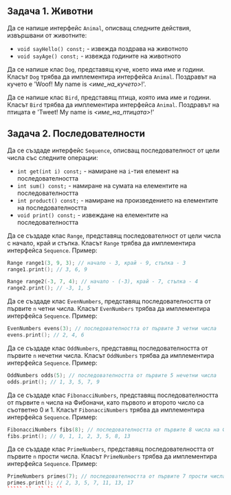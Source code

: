 ## Задача 1. Животни

Да се напише интерфейс `Animal`, описващ следните действия,
извършвани от животните:
- `void sayHello() const;` - извежда поздрава на животното
- `void sayAge() const;` - извежда годините на животното

Да се напише клас `Dog`, представящ куче, което има име и години. Класът
`Dog` трябва да имплементира интерфейса `Animal`. Поздравът на кучето е
'Woof! My name is *\<име\_на\_кучето\>*!'.

Да се напише клас `Bird`, представящ птица, която има име и години. Класът
`Bird` трябва да имплементира интерфейса `Animal`. Поздравът на птицата е
'Tweet! My name is *\<име\_на\_птицата\>*!'


## Задача 2. Последователности

Да се създаде интерфейс `Sequence`, описващ последователност от цели числа
със следните операции:
- `int get(int i) const;` - намиране на `i`-тия елемент на последователността
- `int sum() const;` - намиране на сумата на елементите на последователността
- `int product() const;` - намиране на произведението на елементите
на последователността
- `void print() const;` - извеждане на елементите на последователността

Да се създаде клас `Range`, представящ последователност от цели числа с начало,
край и стъпка. Класът `Range` трябва да имплементира интерфейса `Sequence`.
Пример:
```cpp
Range range1(3, 9, 3); // начало - 3, край - 9, стъпка - 3
range1.print(); // 3, 6, 9

Range range2(-3, 7, 4); // начало - (-3), край - 7, стъпка - 4
range2.print(); // -3, 1, 5
```

Да се създаде клас `EvenNumbers`, представящ последователността от първите `n`
четни числа. Класът `EvenNumbers` трябва да имплементира интерфейса `Sequence`.
Пример:
```cpp
EvenNumbers evens(3); // последователността от първите 3 четни числа
evens.print(); // 2, 4, 6
```

Да се създаде клас `OddNumbers`, представящ последователността от първите `n`
нечетни числа. Класът `OddNumbers` трябва да имплементира интерфейса `Sequence`.
Пример:
```cpp
OddNumbers odds(5); // последователността от първите 5 нечетни числа
odds.print(); // 1, 3, 5, 7, 9
```

Да се създаде клас `FibonacciNumbers`, представящ последователността от първите
`n` числа на Фибоначи, като първото и второто число са съответно 0 и 1.
Класът `FibonacciNumbers` трябва да имплементира интерфейса `Sequence`.
Пример:
```cpp
FibonacciNumbers fibs(8); // последователността от първите 8 числа на Фибоначи
fibs.print(); // 0, 1, 1, 2, 3, 5, 8, 13
```

Да се създаде клас `PrimeNumbers`, представящ последователността от първите
`n` прости числа. Класът `PrimeNumbers` трябва да имплементира
интерфейса `Sequence`.
Пример:
```cpp
PrimeNumbers primes(7); // последователността от първите 7 прости числа
primes.print(); // 2, 3, 5, 7, 11, 13, 17
````` ``  `` `` ``
